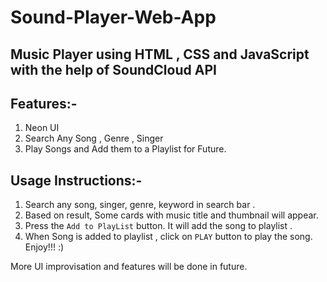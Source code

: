 # Sound-Player-Web-App

## Music Player using HTML , CSS and JavaScript with the help of SoundCloud API

## Features:-
1. Neon UI
2. Search Any Song , Genre , Singer 
3. Play Songs and Add them to a Playlist for Future.

## Usage Instructions:-
1. Search any song, singer, genre, keyword in search bar .
2. Based on result, Some cards with music title and thumbnail will appear.
3. Press the `Add to PlayList` button. It will add the song to playlist .
4. When Song is added to playlist , click on `PLAY` button to play the song.
Enjoy!!! :)

More UI improvisation and features will be done in future.
